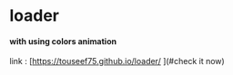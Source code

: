 # loader 
#### with using colors animation
link : [https://touseef75.github.io/loader/
](#check it now)